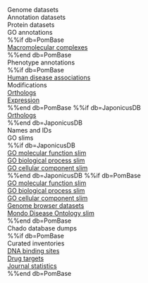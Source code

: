 <div class="left-menu-part left-menu-item"><a routerLink="/downloads/genome-datasets">Genome datasets</a></div>
<div class="left-menu-part left-menu-item"><span>Annotation datasets</span></div>
<div class="left-menu-part left-sub-menu-item"><a routerLink="/downloads/protein-datasets">Protein datasets</a></div>
<div class="left-menu-part left-sub-menu-item"><a routerLink="/downloads/go-annotations">GO annotations</a></div>
%%if db=PomBase
<div class="left-menu-part left-sub-menu-item"><a href="/latest_release/macromolecular_complexes">Macromolecular complexes</a></div>
%%end db=PomBase
<div class="left-menu-part left-sub-menu-item"><a routerLink="/downloads/phenotype-annotations">Phenotype annotations</a></div>
%%if db=PomBase
<div class="left-menu-part left-sub-menu-item"><a href="/latest_release/human_disease_annotation">Human disease associations</a></div>
<div class="left-menu-part left-sub-menu-item"><a routerLink="/downloads/modifications">Modifications</a></div>
<div class="left-menu-part left-sub-menu-item"><a href="/latest_release/curated_orthologs">Orthologs</a></div>
<div class="left-menu-part left-sub-menu-item"><a href="/latest_release/gene_expression">Expression</a></div>
%%end db=PomBase
%%if db=JaponicusDB
<div class="left-menu-part left-sub-menu-item"><a href="${base_url}/data/orthologs/">Orthologs</a></div>
%%end db=JaponicusDB
<div class="left-menu-part left-menu-item"><a routerLink="/downloads/names-and-identifiers">Names and IDs</a></div>
<div class="left-menu-part left-menu-item"><span>GO slims</span></div>
%%if db=JaponicusDB
<div class="left-menu-part left-sub-menu-item"><a href="${base_url}/data/releases/latest/misc/mf_goslim_${species}_ids_and_names.tsv">GO molecular function slim</a></div>
<div class="left-menu-part left-sub-menu-item"><a href="${base_url}/data/releases/latest/misc/bp_goslim_${species}_ids_and_names.tsv">GO biological process slim</a></div>
<div class="left-menu-part left-sub-menu-item"><a href="${base_url}/data/releases/latest/misc/cc_goslim_${species}_ids_and_names.tsv">GO cellular component slim</a></div>
%%end db=JaponicusDB
%%if db=PomBase
<div class="left-menu-part left-sub-menu-item"><a href="/latest_release/gene_ontology/bp_go_slim_terms.tsv">GO molecular function slim</a></div>
<div class="left-menu-part left-sub-menu-item"><a href="/latest_release/gene_ontology/mf_go_slim_terms.tsv">GO biological process slim</a></div>
<div class="left-menu-part left-sub-menu-item"><a href="/latest_release/gene_ontology/cc_go_slim_terms.tsv">GO cellular component slim</a></div>
<div class="left-menu-part left-menu-item"><a href="/data/external_datasets/">Genome browser datasets</a></div>
<div class="left-menu-part left-menu-item"><a href="/latest_release/human_disease_annotation/pombe_mondo_disease_slim_terms.tsv">Mondo Disease Ontology slim</a></div>
%%end db=PomBase
<div class="left-menu-part left-menu-item"><a routerLink="/downloads/chado-database-dumps">Chado database dumps</a></div>
%%if db=PomBase
<div class="left-menu-part left-menu-item"><span>Curated inventories</span></div>
<div class="left-menu-part left-sub-menu-item"><a href="/browse-curation/dna-binding-sites">DNA binding sites</a></div>
<div class="left-menu-part left-sub-menu-item"><a href="/browse-curation/drugs-known-pombe-targets">Drug targets</a></div>
<div class="left-menu-part left-menu-item"><a href="/data/documents/journal_count_with_year.xlsx">Journal statistics</a></div>
%%end db=PomBase
